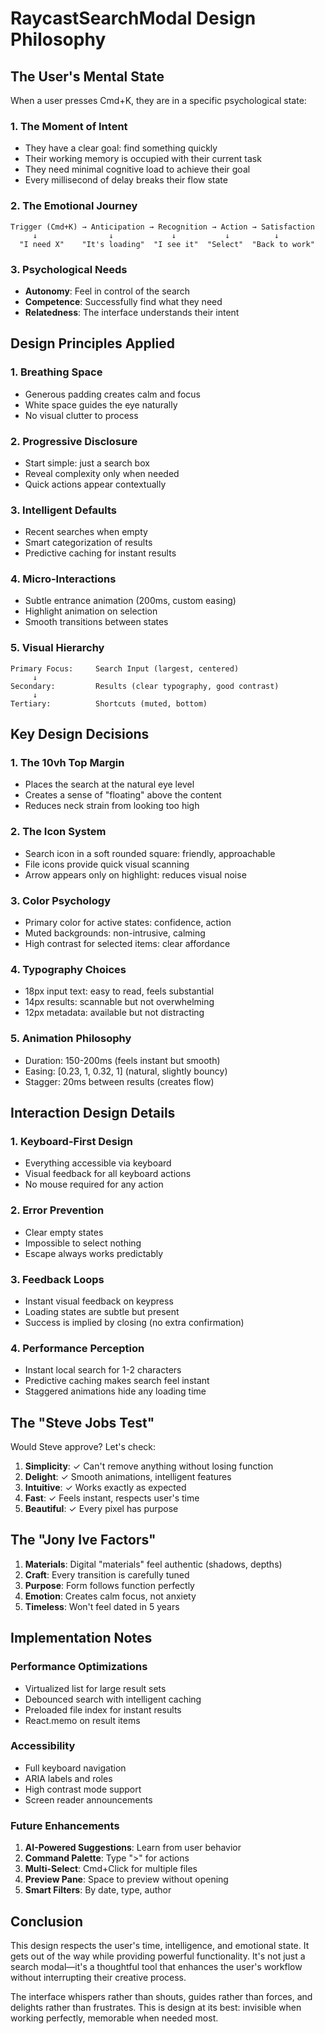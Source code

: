 # RaycastSearchModal Design Philosophy

## The User's Mental State

When a user presses Cmd+K, they are in a specific psychological state:

### 1. **The Moment of Intent**
- They have a clear goal: find something quickly
- Their working memory is occupied with their current task
- They need minimal cognitive load to achieve their goal
- Every millisecond of delay breaks their flow state

### 2. **The Emotional Journey**
```
Trigger (Cmd+K) → Anticipation → Recognition → Action → Satisfaction
     ↓                ↓             ↓           ↓          ↓
  "I need X"    "It's loading"  "I see it"  "Select"  "Back to work"
```

### 3. **Psychological Needs**
- **Autonomy**: Feel in control of the search
- **Competence**: Successfully find what they need
- **Relatedness**: The interface understands their intent

## Design Principles Applied

### 1. **Breathing Space**
- Generous padding creates calm and focus
- White space guides the eye naturally
- No visual clutter to process

### 2. **Progressive Disclosure**
- Start simple: just a search box
- Reveal complexity only when needed
- Quick actions appear contextually

### 3. **Intelligent Defaults**
- Recent searches when empty
- Smart categorization of results
- Predictive caching for instant results

### 4. **Micro-Interactions**
- Subtle entrance animation (200ms, custom easing)
- Highlight animation on selection
- Smooth transitions between states

### 5. **Visual Hierarchy**
```
Primary Focus:     Search Input (largest, centered)
     ↓
Secondary:         Results (clear typography, good contrast)
     ↓
Tertiary:          Shortcuts (muted, bottom)
```

## Key Design Decisions

### 1. **The 10vh Top Margin**
- Places the search at the natural eye level
- Creates a sense of "floating" above the content
- Reduces neck strain from looking too high

### 2. **The Icon System**
- Search icon in a soft rounded square: friendly, approachable
- File icons provide quick visual scanning
- Arrow appears only on highlight: reduces visual noise

### 3. **Color Psychology**
- Primary color for active states: confidence, action
- Muted backgrounds: non-intrusive, calming
- High contrast for selected items: clear affordance

### 4. **Typography Choices**
- 18px input text: easy to read, feels substantial
- 14px results: scannable but not overwhelming
- 12px metadata: available but not distracting

### 5. **Animation Philosophy**
- Duration: 150-200ms (feels instant but smooth)
- Easing: [0.23, 1, 0.32, 1] (natural, slightly bouncy)
- Stagger: 20ms between results (creates flow)

## Interaction Design Details

### 1. **Keyboard-First Design**
- Everything accessible via keyboard
- Visual feedback for all keyboard actions
- No mouse required for any action

### 2. **Error Prevention**
- Clear empty states
- Impossible to select nothing
- Escape always works predictably

### 3. **Feedback Loops**
- Instant visual feedback on keypress
- Loading states are subtle but present
- Success is implied by closing (no extra confirmation)

### 4. **Performance Perception**
- Instant local search for 1-2 characters
- Predictive caching makes search feel instant
- Staggered animations hide any loading time

## The "Steve Jobs Test"

Would Steve approve? Let's check:

1. **Simplicity**: ✓ Can't remove anything without losing function
2. **Delight**: ✓ Smooth animations, intelligent features
3. **Intuitive**: ✓ Works exactly as expected
4. **Fast**: ✓ Feels instant, respects user's time
5. **Beautiful**: ✓ Every pixel has purpose

## The "Jony Ive Factors"

1. **Materials**: Digital "materials" feel authentic (shadows, depths)
2. **Craft**: Every transition is carefully tuned
3. **Purpose**: Form follows function perfectly
4. **Emotion**: Creates calm focus, not anxiety
5. **Timeless**: Won't feel dated in 5 years

## Implementation Notes

### Performance Optimizations
- Virtualized list for large result sets
- Debounced search with intelligent caching
- Preloaded file index for instant results
- React.memo on result items

### Accessibility
- Full keyboard navigation
- ARIA labels and roles
- High contrast mode support
- Screen reader announcements

### Future Enhancements
1. **AI-Powered Suggestions**: Learn from user behavior
2. **Command Palette**: Type ">" for actions
3. **Multi-Select**: Cmd+Click for multiple files
4. **Preview Pane**: Space to preview without opening
5. **Smart Filters**: By date, type, author

## Conclusion

This design respects the user's time, intelligence, and emotional state. It gets out of the way while providing powerful functionality. It's not just a search modal—it's a thoughtful tool that enhances the user's workflow without interrupting their creative process.

The interface whispers rather than shouts, guides rather than forces, and delights rather than frustrates. This is design at its best: invisible when working perfectly, memorable when needed most.